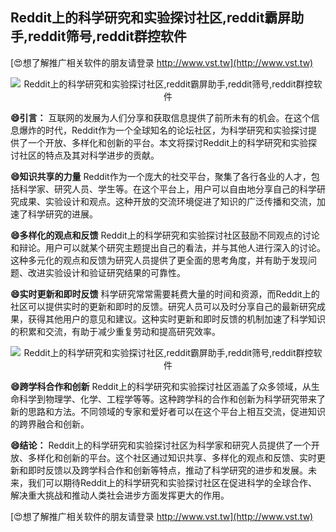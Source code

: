 ## **Reddit上的科学研究和实验探讨社区,reddit霸屏助手,reddit筛号,reddit群控软件**

[😍想了解推广相关软件的朋友请登录 http://www.vst.tw](http://www.vst.tw)

 <center><img src="https://vst.tw/MP4/tuiguang/png/1.png" alt="Reddit上的科学研究和实验探讨社区,reddit霸屏助手,reddit筛号,reddit群控软件"></center>

**😄引言：**
互联网的发展为人们分享和获取信息提供了前所未有的机会。在这个信息爆炸的时代，Reddit作为一个全球知名的论坛社区，为科学研究和实验探讨提供了一个开放、多样化和创新的平台。本文将探讨Reddit上的科学研究和实验探讨社区的特点及其对科学进步的贡献。

**😄知识共享的力量**
Reddit作为一个庞大的社交平台，聚集了各行各业的人才，包括科学家、研究人员、学生等。在这个平台上，用户可以自由地分享自己的科学研究成果、实验设计和观点。这种开放的交流环境促进了知识的广泛传播和交流，加速了科学研究的进展。

**😄多样化的观点和反馈**
Reddit上的科学研究和实验探讨社区鼓励不同观点的讨论和辩论。用户可以就某个研究主题提出自己的看法，并与其他人进行深入的讨论。这种多元化的观点和反馈为研究人员提供了更全面的思考角度，并有助于发现问题、改进实验设计和验证研究结果的可靠性。

**😄实时更新和即时反馈**
科学研究常常需要耗费大量的时间和资源，而Reddit上的社区可以提供实时的更新和即时的反馈。研究人员可以及时分享自己的最新研究成果，获得其他用户的意见和建议。这种实时更新和即时反馈的机制加速了科学知识的积累和交流，有助于减少重复劳动和提高研究效率。

 <center><img src="https://vst.tw/MP4/tuiguang/png/8.png" alt="Reddit上的科学研究和实验探讨社区,reddit霸屏助手,reddit筛号,reddit群控软件"></center>

**😄跨学科合作和创新**
Reddit上的科学研究和实验探讨社区涵盖了众多领域，从生命科学到物理学、化学、工程学等等。这种跨学科的合作和创新为科学研究带来了新的思路和方法。不同领域的专家和爱好者可以在这个平台上相互交流，促进知识的跨界融合和创新。

**😄结论：**
Reddit上的科学研究和实验探讨社区为科学家和研究人员提供了一个开放、多样化和创新的平台。这个社区通过知识共享、多样化的观点和反馈、实时更新和即时反馈以及跨学科合作和创新等特点，推动了科学研究的进步和发展。未来，我们可以期待Reddit上的科学研究和实验探讨社区在促进科学的全球合作、解决重大挑战和推动人类社会进步方面发挥更大的作用。

[😍想了解推广相关软件的朋友请登录 http://www.vst.tw](http://www.vst.tw)



